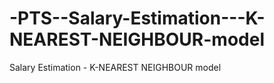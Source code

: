 # -PTS--Salary-Estimation---K-NEAREST-NEIGHBOUR-model
 Salary Estimation - K-NEAREST NEIGHBOUR model
